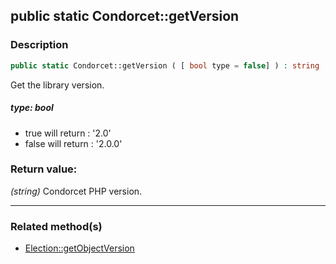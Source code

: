 ## public static Condorcet::getVersion

### Description    

```php
public static Condorcet::getVersion ( [ bool type = false] ) : string
```

Get the library version.    


##### **type:** *bool*   
* true will return : '2.0'
* false will return : '2.0.0'    



### Return value:   

*(string)* Condorcet PHP version.


---------------------------------------

### Related method(s)      

* [Election::getObjectVersion](../Election%20Class/public%20Election--getObjectVersion.md)    
